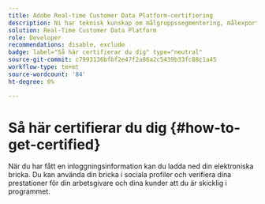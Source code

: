 ```yaml
---
title: Adobe Real-time Customer Data Platform-certifiering
description: Ni har teknisk kunskap om målgruppssegmentering, målexport och aktivering i realtid för enhetliga profiler som följer databestämmelser och integritetsregler, kunddataplattformar (CDP) och kunskap om Adobe Experience Platform.
solution: Real-Time Customer Data Platform
role: Developer
recommendations: disable, exclude
badge: label="Så här certifierar du dig" type="neutral"
source-git-commit: c7993136bfbf2e47f2a86a2c5439b33fc88c1a45
workflow-type: tm+mt
source-wordcount: '84'
ht-degree: 0%

---
```


# Så här certifierar du dig {#how-to-get-certified}

När du har fått en inloggningsinformation kan du ladda ned din elektroniska bricka. Du kan använda din bricka i sociala profiler och verifiera dina prestationer för din arbetsgivare och dina kunder att du är skicklig i programmet.
